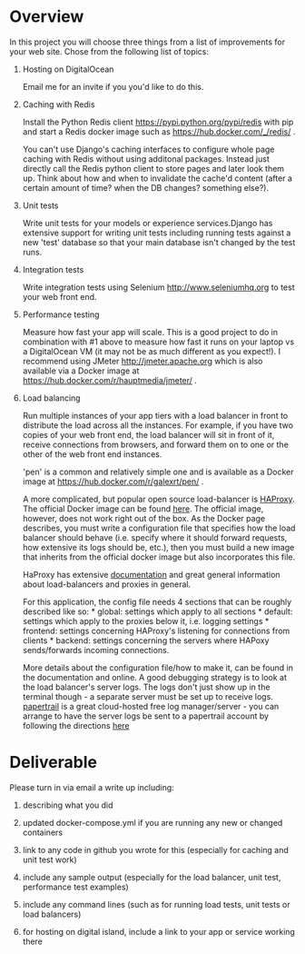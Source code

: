 Overview
========

In this project you will choose three things from a list of improvements for your web site.
Chose from the following list of topics:

1. Hosting on DigitalOcean
    
      Email me for an invite if you you'd like to do this.
    
2. Caching with Redis
    
      Install the Python Redis client https://pypi.python.org/pypi/redis with pip and
      start a Redis docker image such as https://hub.docker.com/_/redis/ .
      
      You can't use Django's caching interfaces to configure whole page caching with Redis without using additonal packages. Instead just directly call the Redis python client to store pages and later look them up. Think about how and when
      to invalidate the cache'd content (after a certain amount of time? when the DB changes? something else?).
    
3. Unit tests
    
      Write unit tests for your models or experience services.Django has extensive support for writing unit tests
      including running tests against a new 'test' database so that your main database isn't changed
      by the test runs.
    
4. Integration tests
    
      Write integration tests using Selenium http://www.seleniumhq.org to test your web front end.
    
5. Performance testing
    
      Measure how fast your app will scale. This is a good project to do in combination with #1 above
      to measure how fast it runs on your laptop vs a DigitalOcean VM (it may not be as much different
      as you expect!). I recommend using JMeter http://jmeter.apache.org which is also available via
      a Docker image at https://hub.docker.com/r/hauptmedia/jmeter/ .
    
6. Load balancing
    
      Run multiple instances of your app tiers with a load balancer in front to distribute the load across
      all the instances. For example, if you have two copies of your web front end, the load balancer will
      sit in front of it, receive connections from browsers, and forward them on to one or the other
      of the web front end instances.
      
      'pen' is a common and relatively simple one and is available 
      as a Docker image at https://hub.docker.com/r/galexrt/pen/ .
      
      A more complicated, but popular open source load-balancer is [HAProxy](https://en.wikipedia.org/wiki/HAProxy).
      The official Docker image can be found [here](https://hub.docker.com/_/haproxy/).
      The official image, however, does not work right out of the box. As the Docker page describes, you must write a
      configuration file that specifies how the load balancer should behave (i.e. specify where it should forward requests,
      how extensive its logs should be, etc.), then you must build a new image that inherits from the official docker image but
      also incorporates this file.
      
      HaProxy has extensive [documentation](http://cbonte.github.io/haproxy-dconv/1.6/intro.html) and great general information
      about load-balancers and proxies in general.
      
      For this application, the config file needs 4 sections that can be roughly described like so:
        * global: settings which apply to all sections
        * default: settings which apply to the proxies below it, i.e. logging settings
        * frontend: settings concerning HAProxy's listening for connections from clients
        * backend: settings concerning the servers where HAPoxy sends/forwards incoming connections.
      
      More details about the configuration file/how to make it, can be found in the documentation and online.
      A good debugging strategy is to look at the load balancer's server logs. The logs don't just show up in the 
      terminal though - a separate server must be set up to receive logs.
      [papertrail](https://papertrailapp.com/) is a great cloud-hosted free log manager/server - you can arrange to
      have the server logs be sent to a papertrail account by following the 
      directions [here](http://help.papertrailapp.com/kb/configuration/haproxy/)

      
            
      
      
      
Deliverable
===========

Please turn in via email a write up including:

1. describing what you did

2. updated docker-compose.yml if you are running any new or changed containers
 
2. link to any code in github you wrote for this (especially for caching and unit test work)

3. include any sample output (especially for the load balancer, unit test, performance test examples)

4. include any command lines (such as for running load tests, unit tests or load balancers)

5. for hosting on digital island, include a link to your app or service working there
